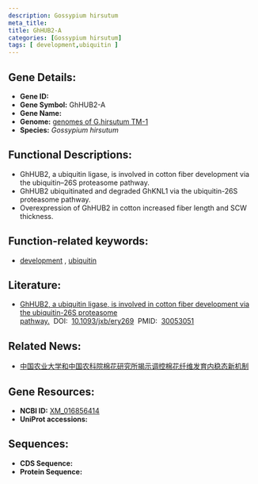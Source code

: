 ```yaml
---
description: Gossypium hirsutum
meta_title:
title: GhHUB2-A
categories: [Gossypium hirsutum]
tags: [ development,ubiquitin ]
---
```


## Gene Details:
- **Gene ID:**	[]()
- **Gene Symbol:** GhHUB2-A
- **Gene Name:** 
- **Genome:** [genomes of G.hirsutum TM-1](https://www.rosaceae.org/species/malus/malus_x_domestica/genome_v1.0)
- **Species:** *Gossypium hirsutum*

## Functional Descriptions:
   - GhHUB2, a ubiquitin ligase, is involved in cotton fiber development via the ubiquitin–26S proteasome pathway.
   - GhHUB2 ubiquitinated and degraded GhKNL1 via the ubiquitin-26S proteasome pathway.
   - Overexpression of GhHUB2 in cotton increased fiber length and SCW thickness.

## Function-related keywords:
   - [development](/tags/development/)&nbsp;,&nbsp;[ubiquitin](/tags/ubiquitin/)

## Literature:
   - [GhHUB2, a ubiquitin ligase, is involved in cotton fiber development via the ubiquitin-26S proteasome pathway.]( https://academic.oup.com/jxb/article/69/21/5059/5056425?login=true)&nbsp;&nbsp;DOI:&nbsp;&nbsp;[10.1093/jxb/ery269](https://academic.oup.com/jxb/article/69/21/5059/5056425?login=true)&nbsp;&nbsp;PMID:&nbsp;&nbsp;[30053051](https://pubmed.ncbi.nlm.nih.gov/30053051/)

## Related News:
   - [中国农业大学和中国农科院棉花研究所揭示调控棉花纤维发育内稳态新机制](https://mp.weixin.qq.com/s?__biz=MzIyOTY2NDYyNQ==&mid=2247489711&idx=2&sn=bd86cd9692417401df52fd3d24906458&chksm=e8be6ab1dfc9e3a7783768980647a1ccd12c0666116783661490967489152ca9cd09e285df9f&scene=27#wechat_redirect)

## Gene Resources:
- **NCBI ID:**  [XM_016856414](https://www.ncbi.nlm.nih.gov/gene/?term=XM_016856414)
- **UniProt accessions:** [](https://www.uniprot.org/uniprotkb//entry)



## Sequences:
- **CDS Sequence:**
- **Protein Sequence:**
